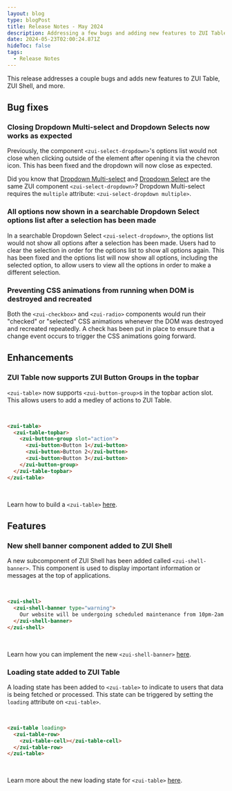 ```yaml
---
layout: blog
type: blogPost
title: Release Notes - May 2024
description: Addressing a few bugs and adding new features to ZUI Table, ZUI Shell, and more.
date: 2024-05-23T02:00:24.871Z
hideToc: false
tags:
  - Release Notes
---
```

This release addresses a couple bugs and adds new features to ZUI Table, ZUI Shell, and more.

<docs-spacer></docs-spacer>

## Bug fixes

### Closing Dropdown Multi-select and Dropdown Selects now works as expected

Previously, the component `<zui-select-dropdown>`'s options list would not close when clicking outside of the element after opening it via the chevron icon. This has been fixed and the dropdown will now close as expected.

<docs-note>Did you know that [Dropdown Multi-select](/design-system/components/dropdown-multi-selects/) and [Dropdown Select](/design-system/components/dropdown-selects/) are the same ZUI component `<zui-select-dropdown>`? Dropdown Multi-select requires the `multiple` attribute: `<zui-select-dropdown multiple>`.</docs-note>

<docs-spacer size="small"></docs-spacer>

### All options now shown in a searchable Dropdown Select options list after a selection has been made

In a searchable Dropdown Select `<zui-select-dropdown>`, the options list would not show all options after a selection has been made. Users had to clear the selection in order for the options list to show all options again. This has been fixed and the options list will now show all options, including the selected option, to allow users to view all the options in order to make a different selection.

<docs-spacer size="small"></docs-spacer>

### Preventing CSS animations from running when DOM is destroyed and recreated

Both the `<zui-checkbox>` and `<zui-radio>` components would run their "checked" or "selected" CSS animations whenever the DOM was destroyed and recreated repeatedly. A check has been put in place to ensure that a change event occurs to trigger the CSS animations going forward.

<docs-spacer></docs-spacer>

## Enhancements

### ZUI Table now supports ZUI Button Groups in the topbar

`<zui-table>` now supports `<zui-button-group>`s in the topbar action slot. This allows users to add a medley of actions to ZUI Table.

<br>

```html
<zui-table>
  <zui-table-topbar>
    <zui-button-group slot="action">
      <zui-button>Button 1</zui-button>
      <zui-button>Button 2</zui-button>
      <zui-button>Button 3</zui-button>
    </zui-button-group>
  </zui-table-topbar>
</zui-table>
```

<br>

Learn how to build a `<zui-table>` [here](/design-system/components/tables/).

<docs-spacer></docs-spacer>

## Features

### New shell banner component added to ZUI Shell

A new subcomponent of ZUI Shell has been added called `<zui-shell-banner>`. This component is used to display important information or messages at the top of applications.

<br>

```html
<zui-shell>
  <zui-shell-banner type="warning">
    Our website will be undergoing scheduled maintenance from 10pm-2am EST.
  </zui-shell-banner>
</zui-shell>
```

<br>

Learn how you can implement the new `<zui-shell-banner>` [here](/design-system/components/shell/).

<docs-spacer size="small"></docs-spacer>

### Loading state added to ZUI Table

A loading state has been added to `<zui-table>` to indicate to users that data is being fetched or processed. This state can be triggered by setting the `loading` attribute on `<zui-table>`.

<br>

```html
<zui-table loading>
  <zui-table-row>
    <zui-table-cell></zui-table-cell>
  </zui-table-row>
</zui-table>
```

<br>

Learn more about the new loading state for `<zui-table>` [here](/design-system/components/tables/).